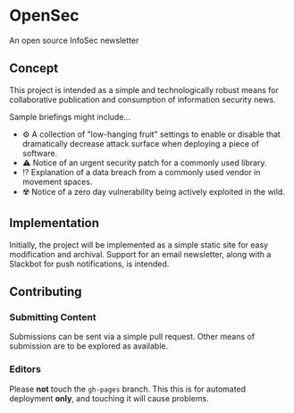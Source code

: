 # OpenSec

An open source InfoSec newsletter

## Concept

This project is intended as a simple and technologically robust means for collaborative publication and consumption of information security news.

Sample briefings might include...

- ⚙️ A collection of "low-hanging fruit" settings to enable or disable that dramatically decrease attack surface when deploying a piece of software.
- ⚠️ Notice of an urgent security patch for a commonly used library.
- ⁉️ Explanation of a data breach from a commonly used vendor in movement spaces.
- ☢️ Notice of a zero day vulnerability being actively exploited in the wild.

## Implementation

Initially, the project will be implemented as a simple static site for easy modification and archival. Support for an email newsletter, along with a Slackbot for push notifications, is intended.

## Contributing

### Submitting Content

Submissions can be sent via a simple pull request. Other means of submission are to be explored as available.


### Editors

Please **not** touch the `gh-pages` branch. This  this is for automated deployment **only**, and touching it will cause problems.
